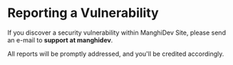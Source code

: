 # Reporting a Vulnerability

If you discover a security vulnerability within ManghiDev Site, please send an e-mail to **support at manghidev**.

All reports will be promptly addressed, and you'll be credited accordingly.
